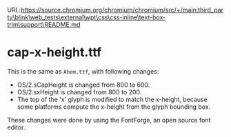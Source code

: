 URL:https://source.chromium.org/chromium/chromium/src/+/main:third_party\blink\web_tests\external\wpt\css\css-inline\text-box-trim\support\README.md
# cap-x-height.ttf

This is the same as `Ahem.ttf`, with following changes:
* OS/2.sCapHeight is changed from 800 to 600.
* OS/2.sxHeight is changed from 800 to 200.
* The top of the 'x' glyph is modified to match the x-height, because some
  platforms compute the x-height from the glyph bounding box.

These changes were done by using the FontForge, an open source font editor.
